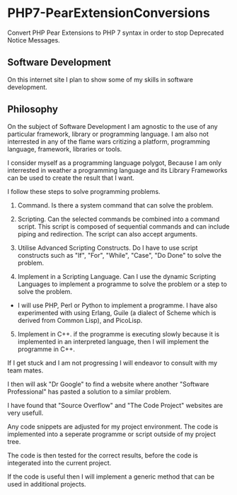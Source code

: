 # PHP7-PearExtensionConversions

Convert PHP Pear Extensions to PHP 7 syntax in order to stop Deprecated Notice Messages.

## Software Development

On this internet site I plan to show some of my skills in software development.

## Philosophy

On the subject of Software Development I am agnostic to the use of any particular framework, library or programming language. I am also not interrested in any of the flame wars critizing a platform, programming language, framework, libraries or tools.

I consider myself as a programming language polygot, Because I am only interrested in weather a programming language and its Library Frameworks can be used to create the result that I want.

I follow these steps to solve programming problems.

1. Command. Is there a system command that can solve the problem.

2. Scripting. Can the selected commands be combined into a command script. This script is composed of sequential commands and can include piping and redirection. The script can also accept arguments.

3. Utilise Advanced Scripting Constructs. Do I have to use script constructs such as "If", "For", "While", "Case", "Do Done" to solve the problem.

4. Implement in a Scripting Language. Can I use the dynamic Scripting Languages to implement a programme to solve the problem or a step to solve the problem.

  * I will use PHP, Perl or Python to implement a programme. I have also experimented with using Erlang, Guile (a dialect of Scheme which is derived from Common Lisp), and PicoLisp.

5. Implement in C++. if the programme is executing slowly because it is implemented in an interpreted language, then I will implement the programme in C++.

If I get stuck and I am not progressing I will endeavor to consult with my team mates. 

I then will ask "Dr Google" to find a website where another "Software Professional" has pasted a solution to a similar problem.

I have found that "Source Overflow" and "The Code Project" websites are very usefull.

Any code snippets are adjusted for my project environment. The code is implemented into a seperate programme or script outside of my project tree.

The code is then tested for the correct results, before the code is integerated into the current project.

If the code is useful then I will implement a generic method that can be used in additional projects.

